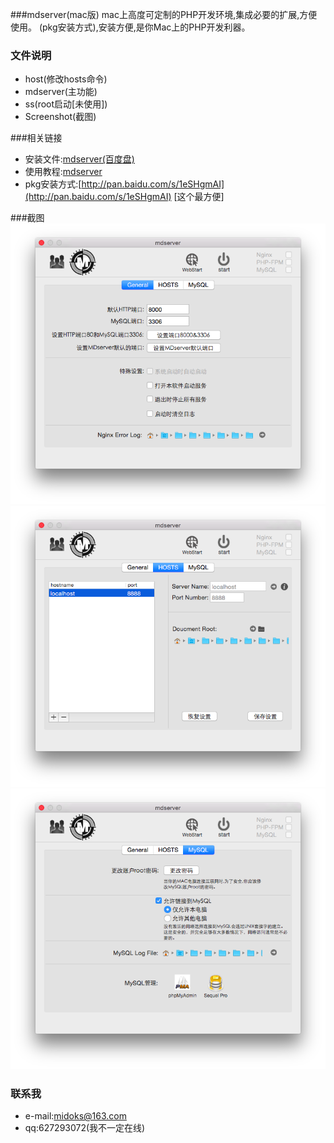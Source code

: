 ###mdserver(mac版)
mac上高度可定制的PHP开发环境,集成必要的扩展,方便使用。
(pkg安装方式),安装方便,是你Mac上的PHP开发利器。


### 文件说明
- host(修改hosts命令)
- mdserver(主功能)
- ss(root启动[未使用])
- Screenshot(截图)


###相关链接
- 安装文件:[mdserver(百度盘)](http://pan.baidu.com/s/1bnfcs4B)
- 使用教程:[mdserver](http://midoks.cachecha.com/2015/02/24/mdserver-mac.html)
- pkg安装方式:[http://pan.baidu.com/s/1eSHgmAI](http://pan.baidu.com/s/1eSHgmAI) [这个最方便]


###截图
[![Screenshot-1.png](/Screenshot/Screenshot-1.png)](/Screenshot/Screenshot-1.png)
[![Screenshot-2.png](/Screenshot/Screenshot-2.png)](/Screenshot/Screenshot-2.png)
[![Screenshot-3.png](/Screenshot/Screenshot-3.png)](/Screenshot/Screenshot-3.png)


### 联系我
- e-mail:midoks@163.com
- qq:627293072(我不一定在线)